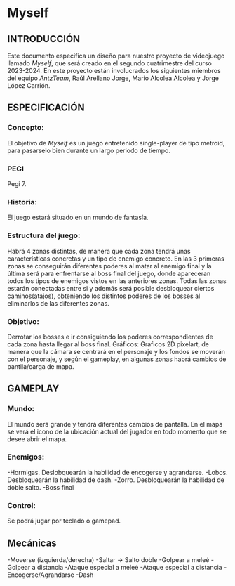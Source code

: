 # Myself #

## INTRODUCCIÓN ##
Este documento especifica un diseño para nuestro proyecto de videojuego llamado _Myself_, que será creado en el segundo cuatrimestre del curso 2023-2024. En este proyecto están involucrados los siguientes miembros del equipo _AntzTeam_, Raúl Arellano Jorge, Mario Alcolea Alcolea y Jorge López Carrión.


## ESPECIFICACIÓN ##
### Concepto: ###
El objetivo de _Myself_ es un juego entretenido single-player de tipo metroid, para pasarselo bien durante un largo periodo de tiempo.

### PEGI ###
Pegi 7.

### Historia: ###
El juego estará situado en un mundo de fantasía.

### Estructura del juego: ###
Habrá 4 zonas distintas, de manera que cada zona tendrá unas características concretas y un tipo de enemigo concreto. En las 3 primeras zonas se conseguirán diferentes poderes al matar al enemigo final y la última será para enfrentarse al boss final del juego, donde apareceran todos los tipos de enemigos vistos en las anteriores zonas. Todas las zonas estarán conectadas entre si y además será posible desbloquear ciertos caminos(atajos), obteniendo los distintos poderes de los bosses al eliminarlos de las diferentes zonas.


### Objetivo: ###
Derrotar los bosses e ir consiguiendo los poderes correspondientes de cada zona hasta llegar al boss final.
Gráficos:
Graficos 2D pixelart, de manera que la cámara se centrará en el personaje y los fondos se moverán con el personaje, y según el gameplay, en algunas zonas habrá cambios de pantlla/carga de mapa.

## GAMEPLAY ##
### Mundo: ###
El mundo será grande y tendrá diferentes cambios de pantalla. En el mapa se verá el icono de la ubicación actual del jugador en todo momento que se desee abrir el mapa.

### Enemigos: ### 
-Hormigas. Deslobquearán la habilidad de encogerse y agrandarse.
-Lobos. Desbloquearán la habilidad de dash.
-Zorro. Desbloquearán la habilidad de doble salto.
-Boss final



### Control: ###
Se podrá jugar por teclado o gamepad.
## Mecánicas ##
-Moverse (izquierda/derecha)
-Saltar -> Salto doble
-Golpear a meleé
-Golpear a distancia
-Ataque especial a meleé
-Ataque especial a distancia
-Encogerse/Agrandarse
-Dash
